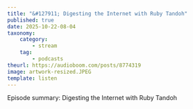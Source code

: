 ```yaml
---
title: "&#127911; Digesting the Internet with Ruby Tandoh"
published: true
date: 2025-10-22-08-04
taxonomy:
    category:
        - stream
    tag:
        - podcasts
theurl: https://audioboom.com/posts/8774319
image: artwork-resized.JPEG
template: listen
---
```


Episode summary: Digesting the Internet with Ruby Tandoh
